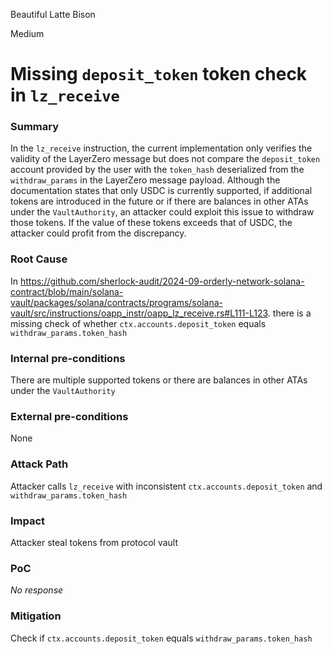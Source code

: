 Beautiful Latte Bison

Medium

# Missing `deposit_token` token check in `lz_receive`

### Summary

In the `lz_receive` instruction, the current implementation only verifies the validity of the LayerZero message but does not compare the `deposit_token` account provided by the user with the `token_hash` deserialized from the `withdraw_params` in the LayerZero message payload. Although the documentation states that only USDC is currently supported, if additional tokens are introduced in the future or if there are balances in other ATAs under the `VaultAuthority`, an attacker could exploit this issue to withdraw those tokens. If the value of these tokens exceeds that of USDC, the attacker could profit from the discrepancy.

### Root Cause

In https://github.com/sherlock-audit/2024-09-orderly-network-solana-contract/blob/main/solana-vault/packages/solana/contracts/programs/solana-vault/src/instructions/oapp_instr/oapp_lz_receive.rs#L111-L123. there is a missing check of whether `ctx.accounts.deposit_token` equals `withdraw_params.token_hash`

### Internal pre-conditions

There are multiple supported tokens or there are balances in other ATAs under the `VaultAuthority`

### External pre-conditions

None

### Attack Path

Attacker calls `lz_receive` with inconsistent `ctx.accounts.deposit_token` and `withdraw_params.token_hash`

### Impact

Attacker steal tokens from protocol vault

### PoC

_No response_

### Mitigation

Check if  `ctx.accounts.deposit_token` equals `withdraw_params.token_hash`